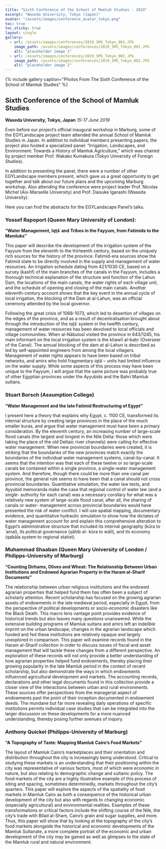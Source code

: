 ```yaml
---
title: "Sixth Conference of the School of Mamluk Studies - 2019"
excerpt: "Waseda University, Tokyo (Japan)"
avatar: "/assets/images/conference_avatar_tokyo.png"
toc: true
toc_sticky: true
layout: single
gallery:
  - url: /assets/images/conferences/2019_SMS_Tokyo_001.JPG
    image_path: /assets/images/conferences/2019_SMS_Tokyo_001.JPG
    alt: "placeholder image 1"
  - url: /assets/images/conferences/2019_SMS_Tokyo_002.JPG
    image_path: /assets/images/conferences/2019_SMS_Tokyo_002.JPG
    alt: "placeholder image 2"
---
```


{% include gallery caption="Photos From The Sixth Conference of the School of Mamluk Studies" %}

## Sixth Conference of the School of Mamluk Studies
**Waseda University, Tokyo, Japan**
*15-17 June 2019*

Even before our project’s official inaugural workshop in Marburg, some of the EGYLandscape project team attended the annual School of Mamluk Studies in Japan. In addition to individual members presenting papers, the project also hosted a specialized panel: “Irrigation, Landscapes, and Environment: Towards a History of Mamluk Agriculture,” which was chaired by project member Prof. Wakako Kumakura (Tokyo University of Foreign Studies).

In addition to presenting the panel, there were a number of other EGYLandscape members present, which gave us a great opportunity to get together and talk about our future plans and the upcoming Marburg workshop. Also attending the conference were project leader Prof. Nicolas Michel (Aix-Marseille University) and Prof. Daisuke Igarashi (Waseda University). 

Here you can find the abstracts for the EGYLandscape Panel’s talks.

### Yossef Rapoport (Queen Mary University of London):

**“Water Management, Iqṭāʿ and Tribes in the Fayyum, from Fatimids to the Mamluks”**

This paper will describe the development of the irrigation system of the Fayyum from the eleventh to the thirteenth century, based on the uniquely rich sources for the history of the province. Fatimid-era sources show the Fatimid state to be directly involved in the supply and management of water resources. An irrigation schedule dating from 421/1030 CE, based on a survey (kashf) of the main branches of the canals in the Fayyum, includes a thorough technical explanation of the structure and function of the Lahun Dam, the locations of the main canals, the water rights of each village unit, and the schedule of opening and closing of the main canals. Another eleventh-century account shows that the key event in the annual cycle of local irrigation, the blocking of the Dam at al-Lahun, was an official ceremony attended by the local governor. 

Following the great crisis of 1068-1073, which led to desertion of villages on the edges of the province, and as a result of decentralisation brought about through the introduction of the iqṭāʿ system in the twelfth century, management of water resources has been devolved to local officials and village communities. When al-Nābulusī visited the province in 643/1245, his main informant on the local irrigation system is the khawlī al-baḥr (Overseer of the Canal). The annual blocking of the dam at al-Lahun is described as led by self-appointed engineers from among the local villagers. Management of water rights appears to have been based on tribal networks, and amirs who hold fragmentary iqṭāʿ¬ units had limited influence on the water supply. While some aspects of this process may have been unique to the Fayyum, I will argue that the same picture was probably true of other Egyptian provinces under the Ayyubids and the Bahri Mamluk sultans. 

### Stuart Borsch (Assumption College) 

**“Water Management and the late Fatimid Restructuring of Egypt”**

I present here a theory that explains why Egypt, c. 1100 CE, transformed its internal structure by creating large provinces in the place of the much smaller kuras, and argue that water management must have been a primary consideration. 
By the eleventh century, an increasing number of large-scale flood canals (the largest and longest in the Nile Delta: those which were taking the place of the old Deltaic river channels) were calling for effective water management. When new provincial boundaries were created, it is striking that the boundaries of the new provinces match exactly the boundaries of the individual water management systems, canal-by-canal. It seems that the intention was that each of these twelve or so large-scale canals be contained within a single province, a single-water management system. And therefore, though there could be more than one canal per province, the general rule seems to have been that a canal should not cross provincial boundaries. Quantitative simulation, the water law texts, and Ayyubid memoranda make the case that regional control of water law (and a single- authority for each canal) was a necessary corollary for what was a relatively new system of large-scale flood canal; after all, the sharing of canals or water- management across provincial boundaries would have presented the risk of water conflict. I will use spatial mapping, documentary evidence, and quantitative hydraulic simulation to show how the dictates of water management account for and explain this comprehensive alteration to Egypt’s administrative structure that included its internal geography (kūra to ʿamal), its political governance (ṣāḥib al- kūra to wālī), and its economy (qabāla system to regional statist). 

### Muhammad Shaaban (Queen Mary University of London / Philipps-University of Marburg) 

**“Counting Dirhams, Olives and Wheat: The Relationship Between Urban Institutions and Endowed Agrarian Property in the Haram al-Sharif Documents”**

The relationship between urban religious institutions and the endowed agrarian properties that helped fund them has often been a subject of scholarly attention. Recent scholarship has focused on the growing agrarian assets of endowments in the late medieval period, especially in Egypt, from the perspective of political developments or socio-economic disasters like the Black Death. This macro lens vantage point provides evidence of historical trends but also leaves many questions unanswered. While the extensive building programs of Mamluk sultans and amirs left an indelible imprint on the urban landscape, changes in the agrarian landscape which funded and fed these institutions are relatively opaque and largely unexplored in comparison. This paper will examine records found in the Haram al-Sharif collection in order to discuss issues of fiscal and asset management that will tackle these changes from a different perspective. An exploration of these records will not only provide a better understanding of how agrarian properties helped fund endowments, thereby placing their growing popularity in the late Mamluk period in the context of recent scholarship, but also demonstrate the ways in which endowments influenced agricultural development and markets. 
The accounting records, declarations and other legal documents found in this collection provide a closer view of the interactions between urban and rural environments. These sources offer perspectives from the managerial aspect of endowments past the point of their inception documented in endowment deeds. The mundane but far more revealing daily operations of specific institutions permits individual case studies that can be integrated into the larger discussion on these developments for a more nuanced understanding, thereby posing further avenues of inquiry. 

### Anthony Quickel (Philipps-University of Marburg) 

**“A Topography of Taste: Mapping Mamluk Cairo’s Food Markets”**

The layout of Mamluk Cairo’s marketplaces and their orientation and distribution throughout the city is increasingly being understood. Critical to studying these markets is an understanding that their positioning within the city was representative of various factors, most of which were economic in nature, but also relating to demographic change and sultanic policy. The food markets of the city are a highly illustrative example of this process of siting and spacing, sometimes determinedly, markets throughout the city’s quarters. This paper will explore the aspects of the spatiality of food markets in Mamluk Cairo as both a consequence of the historical urban development of the city but also with regards to changing economic (especially agricultural) and environmental realities. Examples of these transformations or critical factors include the shifting course of the Nile, the city’s trade with Bilad al-Sham, Cairo’s grain and sugar supplies, and more. Thus, this paper will show that by looking at the topography of the city’s food markets alongside the historical and economic developments of the Mamluk Sultanate, a more complete portrait of the economic and urban development of the city may be gained as well as glimpses to the state of the Mamluk rural and natural environment. 
